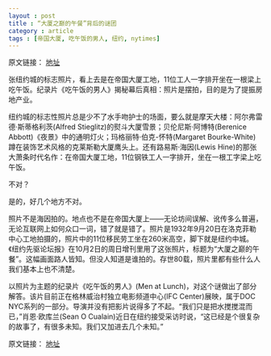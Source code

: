 ```yaml
---
layout : post
title : “大厦之巅的午餐”背后的谜团 
category : article
tags : [帝国大厦, 吃午饭的男人, 纽约, nytimes]
---
```


原文链接： [地址](http://cn.nytimes.com/article/culture-arts/2012/12/12/c12lunch/)

张纽约城的标志照片，看上去是在帝国大厦工地，11位工人一字排开坐在一根梁上吃午饭。纪录片《吃午饭的男人》揭秘幕后真相：照片是摆拍，目的是为了提振房地产业。

纽约城的标志性照片总是少不了水手吻护士的场面，要么就是摩天大楼：阿尔弗雷德·斯蒂格利茨(Alfred Stieglitz)的熨斗大厦雪景；贝伦尼斯·阿博特(Berenice Abbott)《夜景》中的通明灯火；玛格丽特·伯克-怀特(Margaret Bourke-White)蹲在装饰艺术风格的克莱斯勒大厦鹰头上。还有路易斯·海因(Lewis Hine)的那张大萧条时代名作：在帝国大厦工地，11位钢铁工人一字排开，坐在一根工字梁上吃午饭。

不对？

是的，好几个地方不对。

照片不是海因拍的。地点也不是在帝国大厦上——无论坊间误解、讹传多么普遍，无论互联网上如何众口一词，错了就是错了。照片是1932年9月20日在洛克菲勒中心工地拍摄的，照片中的11位移民劳工坐在260米高空，脚下就是纽约中城。《纽约先驱论坛报》在10月2日的周日增刊里用了这张照片，标题为“大厦之巅的午餐”。这幅画面路人皆知。但没人知道是谁拍的。存世80载，照片里都有些什么人我们基本上也不清楚。

以照片为主题的纪录片《吃午饭的男人》(Men at Lunch)，对这个谜做出了部分解答。该片目前正在格林威治村独立电影频道中心(IFC Center)展映，属于DOC NYC系列的一部分。导演并没有把影片说得多了不起。“我们只是把水搅搅混而已，”肖恩·欧库兰(Sean O Cualain)近日在纽约接受采访时说，“这已经是个很复杂的故事了，有很多未知。我们又加进去几个未知。”



原文链接： [地址](http://cn.nytimes.com/article/culture-arts/2012/12/12/c12lunch/)